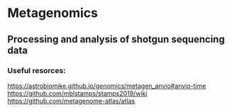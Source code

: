 # Metagenomics
## Processing and analysis of shotgun sequencing data

### Useful resorces:

https://astrobiomike.github.io/genomics/metagen_anvio#anvio-time
https://github.com/mblstamps/stamps2019/wiki
https://github.com/metagenome-atlas/atlas


